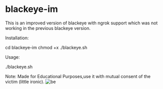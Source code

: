 # blackeye-im
This is an improved version of blackeye with ngrok support which was not working in the previous blackeye version.

Installation:


cd blackeye-im
chmod +x ./blackeye.sh

Usage:

./blackeye.sh

Note: Made for Educational Purposes,use it with mutual consent of the victim (little ironic).
![be](https://github.com/Git-Ankitraj/blackeye-im/blob/master/Screenshot%20from%202020-08-04%2019-31-05.png)
